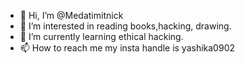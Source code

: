 - 👋 Hi, I’m @Medatimitnick
- 👀 I’m interested in reading books,hacking, drawing.
- 🌱 I’m currently learning ethical hacking.
- 📫 How to reach me my insta handle is yashika0902

<!---
Medatimitnick/Medatimitnick is a ✨ special ✨ repository because its `README.md` (this file) appears on your GitHub profile.
You can click the Preview link to take a look at your changes.
--->
